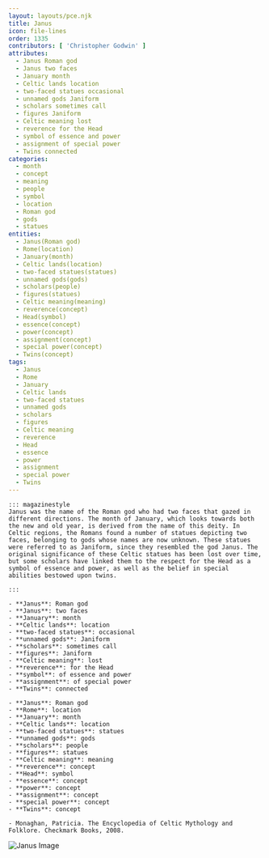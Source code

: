 ```yaml
---
layout: layouts/pce.njk
title: Janus
icon: file-lines
order: 1335
contributors: [ 'Christopher Godwin' ]
attributes:
  - Janus Roman god
  - Janus two faces
  - January month
  - Celtic lands location
  - two-faced statues occasional
  - unnamed gods Janiform
  - scholars sometimes call
  - figures Janiform
  - Celtic meaning lost
  - reverence for the Head
  - symbol of essence and power
  - assignment of special power
  - Twins connected
categories:
  - month
  - concept
  - meaning
  - people
  - symbol
  - location
  - Roman god
  - gods
  - statues
entities:
  - Janus(Roman god)
  - Rome(location)
  - January(month)
  - Celtic lands(location)
  - two-faced statues(statues)
  - unnamed gods(gods)
  - scholars(people)
  - figures(statues)
  - Celtic meaning(meaning)
  - reverence(concept)
  - Head(symbol)
  - essence(concept)
  - power(concept)
  - assignment(concept)
  - special power(concept)
  - Twins(concept)
tags:
  - Janus
  - Rome
  - January
  - Celtic lands
  - two-faced statues
  - unnamed gods
  - scholars
  - figures
  - Celtic meaning
  - reverence
  - Head
  - essence
  - power
  - assignment
  - special power
  - Twins
---
```

``` tab [group1:Info]
::: magazinestyle
Janus was the name of the Roman god who had two faces that gazed in different directions. The month of January, which looks towards both the new and old year, is derived from the name of this deity. In Celtic regions, the Romans found a number of statues depicting two faces, belonging to gods whose names are now unknown. These statues were referred to as Janiform, since they resembled the god Janus. The original significance of these Celtic statues has been lost over time, but some scholars have linked them to the respect for the Head as a symbol of essence and power, as well as the belief in special abilities bestowed upon twins.

:::
```
``` tab [group1:Attributes]
- **Janus**: Roman god
- **Janus**: two faces
- **January**: month
- **Celtic lands**: location
- **two-faced statues**: occasional
- **unnamed gods**: Janiform
- **scholars**: sometimes call
- **figures**: Janiform
- **Celtic meaning**: lost
- **reverence**: for the Head
- **symbol**: of essence and power
- **assignment**: of special power
- **Twins**: connected
```
``` tab [group1:Entities]
- **Janus**: Roman god
- **Rome**: location
- **January**: month
- **Celtic lands**: location
- **two-faced statues**: statues
- **unnamed gods**: gods
- **scholars**: people
- **figures**: statues
- **Celtic meaning**: meaning
- **reverence**: concept
- **Head**: symbol
- **essence**: concept
- **power**: concept
- **assignment**: concept
- **special power**: concept
- **Twins**: concept
```
``` tab [group1:Sources]
- Monaghan, Patricia. The Encyclopedia of Celtic Mythology and Folklore. Checkmark Books, 2008.
```
![Janus Image](https://upload.wikimedia.org/wikipedia/commons/thumb/3/34/Double_herm_Chiaramonti_Inv1395.jpg/1200px-Double_herm_Chiaramonti_Inv1395.jpg)
